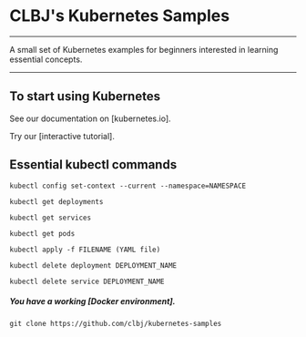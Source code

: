 # CLBJ's Kubernetes Samples

----

A small set of Kubernetes examples for beginners interested in learning essential concepts.

----

## To start using Kubernetes

See our documentation on [kubernetes.io].

Try our [interactive tutorial].

## Essential kubectl commands

```
kubectl config set-context --current --namespace=NAMESPACE

kubectl get deployments

kubectl get services

kubectl get pods

kubectl apply -f FILENAME (YAML file)

kubectl delete deployment DEPLOYMENT_NAME

kubectl delete service DEPLOYMENT_NAME
```

##### You have a working [Docker environment].

```
git clone https://github.com/clbj/kubernetes-samples

```
